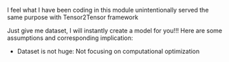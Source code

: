 I feel what I have been coding in this module  unintentionally served the same purpose with Tensor2Tensor framework

Just give me dataset, I will instantly create a model for you!!!
Here are some assumptions and corresponding implication:
- Dataset is not huge: Not focusing on computational optimization
